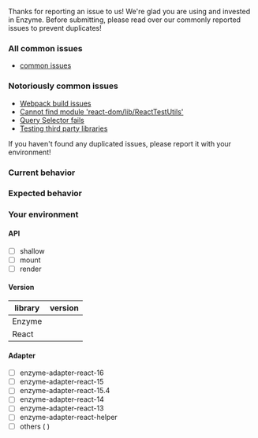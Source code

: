 Thanks for reporting an issue to us! We're glad you are using and invested in Enzyme.
Before submitting, please read over our commonly reported issues to prevent duplicates!

### All common issues

* [common issues](../blob/master/docs/common-issues.md)

### Notoriously common issues

* [Webpack build issues](../blob/master/docs/common-issues.md#webpack-build-issues)
* [Cannot find module 'react-dom/lib/ReactTestUtils'](../blob/master/docs/common-issues.md#error-cannot-find-module-react-domlibreacttestutils)
* [Query Selector fails](../blob/master/docs/common-issues.md#query-selector-fails)
* [Testing third party libraries](../blob/master/docs/common-issues.md#testing-third-party-libraries)

If you haven't found any duplicated issues, please report it with your environment!

### Current behavior

### Expected behavior

### Your environment

#### API

- [ ] shallow
- [ ] mount
- [ ] render

#### Version

| library         | version
| ---------------- | -------
| Enzyme           | 
| React            |  

#### Adapter

- [ ] enzyme-adapter-react-16
- [ ] enzyme-adapter-react-15
- [ ] enzyme-adapter-react-15.4
- [ ] enzyme-adapter-react-14
- [ ] enzyme-adapter-react-13
- [ ] enzyme-adapter-react-helper
- [ ] others ( ) 

